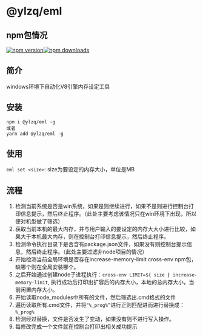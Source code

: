 # @ylzq/eml
## npm包情况
[![npm version](https://img.shields.io/npm/v/@ylzq/eml.svg?style=flat-square)](https://www.npmjs.org/package/@ylzq/eml)[![npm downloads](https://img.shields.io/npm/dm/@ylzq/eml.svg?style=flat-square)](https://npm-stat.com/charts.html?package=@ylzq/eml)
## 简介
windows环境下自动化V8引擎内存设定工具 
## 安装
```
npm i @ylzq/eml -g
或者
yarn add @ylzq/eml -g
```
## 使用
`eml set <size>`: size为要设定的内存大小，单位是MB
## 流程
1. 检测当前系统是否是win系统，如果是则继续进行，如果不是则进行控制台打印信息提示，然后终止程序。（此处主要考虑该情况只在win环境下出现，所以便对机型做了筛选）
2. 获取当前本机的最大内存，并与用户输入的要设定的内存大大小进行比较，如果大于本机最大内存，则在控制台打印信息提示，然后终止程序。
3. 检测命令执行目录下是否含有package.json文件，如果没有则控制台提示信息，然后终止程序。（此处主要过滤非node项目的情况）
4. 开始检测当前全局环境是否存在increase-memory-limit cross-env npm包，缺哪个则在全局安装哪个。
5. 之后开始通过创建node子进程执行：`cross-env LIMIT=${ size } increase-memory-limit`, 执行成功后打印出扩容后的内存大小，本地的总内存大小，当前闲置内存大小。
6. 开始读取node_modules中所有的文件，然后筛选出.cmd格式的文件
7. 遍历读取所有.cmd文件，并将`“%_prog%”`进行正则匹配进而进行替换成：`%_prog%`
8. 检测经过替换，文件是否发生了变动，如果没有则不进行写入操作。
9. 每修改完成一个文件就在控制台打印出相关成功提示


